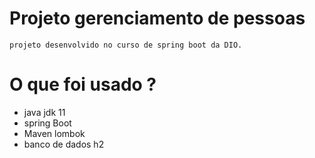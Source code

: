 # Projeto  gerenciamento de pessoas

	projeto desenvolvido no curso de spring boot da DIO.


# O que foi usado ?

 - java jdk 11 
 - spring Boot
 -  Maven lombok 
 - banco de dados h2